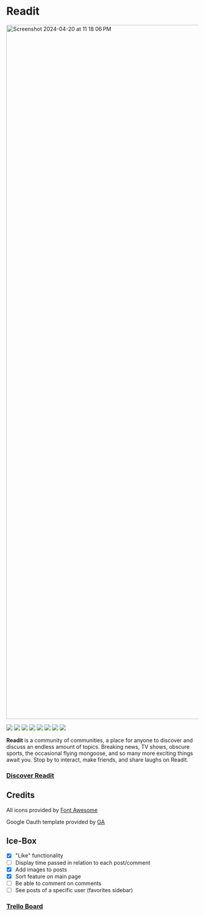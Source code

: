 # Readit

<img width="1820" alt="Screenshot 2024-04-20 at 11 18 06 PM" src="https://github.com/Bpost129/readit/assets/54043400/22afc1f2-0cff-4739-bedc-5a1c6e618c6f">


<img src="https://img.shields.io/badge/CSS3-1572B6.svg?style=for-the-badge&logo=CSS3&logoColor=white"> <img src="https://img.shields.io/badge/HTML5-E34F26.svg?style=for-the-badge&logo=HTML5&logoColor=white"> <img src="https://img.shields.io/badge/JavaScript-F7DF1E.svg?style=for-the-badge&logo=JavaScript&logoColor=black"> <img src="https://img.shields.io/badge/Git-F05032.svg?style=for-the-badge&logo=Git&logoColor=white"> <img src="https://img.shields.io/badge/Mongoose-880000.svg?style=for-the-badge&logo=Mongoose&logoColor=white"> <img src="https://img.shields.io/badge/MongoDB-47A248.svg?style=for-the-badge&logo=MongoDB&logoColor=white"> <img src="https://img.shields.io/badge/Express-000000.svg?style=for-the-badge&logo=Express&logoColor=white"> <img src="https://img.shields.io/badge/Font%20Awesome-538DD7.svg?style=for-the-badge&logo=Font-Awesome&logoColor=white">

**Readit** is a community of communities, a place for anyone to discover and discuss an endless amount of topics. Breaking news, TV shows, obscure sports, the occasional flying mongoose, and so many more exciting things await you. Stop by to interact, make friends, and share laughs on Readit.

### [Discover Readit](https://readit-bp.fly.dev/)

## Credits

All icons provided by [Font Awesome](https://fontawesome.com/icons)

Google Oauth template provided by [GA](https://github.com/SEI-Remote/men-stack-oauth-template)

## Ice-Box
- [x] "Like" functionality
- [ ] Display time passed in relation to each post/comment
- [x] Add images to posts
- [x] Sort feature on main page
- [ ] Be able to comment on comments
- [ ] See posts of a specific user (favorites sidebar)

### [Trello Board](https://trello.com/b/jpyxGCQH/readit)
